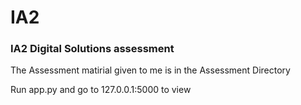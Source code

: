 # IA2
### IA2 Digital Solutions assessment

The Assessment matirial given to me is in the Assessment Directory 

Run app.py and go to 127.0.0.1:5000 to view 
